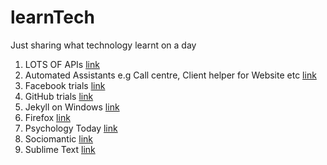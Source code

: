 learnTech
=========

Just sharing what technology learnt on a day

1. LOTS OF APIs [link](https://github.com/gansai/learnDaily/blob/master/LotsOfAPIs.md)
2. Automated Assistants e.g Call centre, Client helper for Website etc [link](https://github.com/gansai/learnDaily/blob/master/automatedAssitants.md)
3. Facebook trials [link](https://github.com/gansai/learnDaily/blob/master/facebook.md)
4. GitHub trials [link](https://github.com/gansai/learnDaily/blob/master/github.md)
5. Jekyll on Windows [link](https://github.com/gansai/learnDaily/blob/master/jekyllOnWindows.md)
6. Firefox [link](https://github.com/gansai/learnDaily/blob/master/mozillaFireFox.md)
7. Psychology Today [link](https://github.com/gansai/learnDaily/blob/master/psychologyToday.md)
8. Sociomantic [link](https://github.com/gansai/learnDaily/blob/master/sociomantic.md)
9. Sublime Text [link](https://github.com/gansai/learnDaily/blob/master/sublimeText.md)
